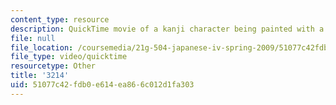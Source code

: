 ```yaml
---
content_type: resource
description: QuickTime movie of a kanji character being painted with a brush.
file: null
file_location: /coursemedia/21g-504-japanese-iv-spring-2009/51077c42fdb0e614ea866c012d1fa303_3214.mov
file_type: video/quicktime
resourcetype: Other
title: '3214'
uid: 51077c42-fdb0-e614-ea86-6c012d1fa303
---
```

